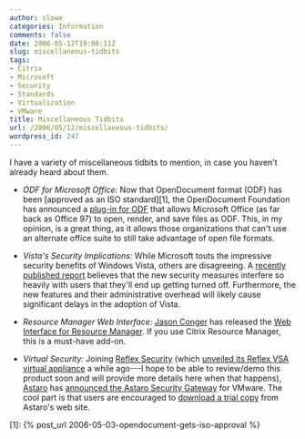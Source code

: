 ```yaml
---
author: slowe
categories: Information
comments: false
date: 2006-05-12T19:00:11Z
slug: miscellaneous-tidbits
tags:
- Citrix
- Microsoft
- Security
- Standards
- Virtualization
- VMware
title: Miscellaneous Tidbits
url: /2006/05/12/miscellaneous-tidbits/
wordpress_id: 247
---
```


I have a variety of miscellaneous tidbits to mention, in case you haven't already heard about them.

* _ODF for Microsoft Office:_ Now that OpenDocument format (ODF) has been [approved as an ISO standard][1], the OpenDocument Foundation has announced a [plug-in for ODF](http://www.linux-watch.com/news/NS5139606687.html) that allows Microsoft Office (as far back as Office 97) to open, render, and save files as ODF. This, in my opinion, is a great thing, as it allows those organizations that can't use an alternate office suite to still take advantage of open file formats.

* _Vista's Security Implications:_ While Microsoft touts the impressive security benefits of Windows Vista, others are disagreeing. A [recently published report](http://www.eweek.com/article2/0,1759,1958355,00.asp) believes that the new security measures interfere so heavily with users that they'll end up getting turned off. Furthermore, the new features and their administrative overhead will likely cause significant delays in the adoption of Vista.

* _Resource Manager Web Interface:_ [Jason Conger](http://www.jasonconger.com/) has released the [Web Interface for Resource Manager](http://www.jasonconger.com/ShowPost.aspx?strID=89d8e6a3-5e50-46b9-8a94-1f8f9793ae93). If you use Citrix Resource Manager, this is a must-have add-on.

* _Virtual Security:_ Joining [Reflex Security](http://www.reflexsecurity.com/) (which [unveiled its Reflex VSA virtual appliance](http://www.reflexsecurity.com/news/reflex_vsa.php) a while ago---I hope to be able to review/demo this product soon and will provide more details here when that happens), [Astaro](http://www.astaro.com/) has [announced the Astaro Security Gateway](http://www.dabcc.com/dabcc/webapplication/aspx/dabcc.content.aspx?intPKText=1887&intPKChannel=13) for VMware. The cool part is that users are encouraged to [download a trial copy](http://www.astaro.com/vmware) from Astaro's web site.

[1]: {% post_url 2006-05-03-opendocument-gets-iso-approval %}
